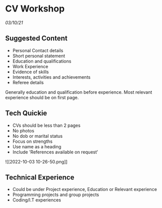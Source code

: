 # CV Workshop
_03/10/21_

## Suggested Content
- Personal Contact details
- Short personal statement
- Education and qualifications
- Work Experience
- Evidence of skills
- Interests, activities and achievements
- Referee details

Generally education and qualification before experience. 
Most relevant experience should be on first page.

## Tech Quickie
- CVs should be less than 2 pages
- No photos 
- No dob or marital status
- Focus on strengths
- Use name as a heading
- Include 'References available on request' 

![[2022-10-03 10-26-50.png]]

## Technical Experience
- Could be under Project experience, Education or Relevant experience
- Programming projects and group projects
- Coding/I.T experiences
